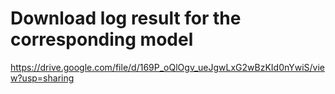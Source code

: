 # Download log result for the corresponding model
https://drive.google.com/file/d/169P_oQlOgv_ueJgwLxG2wBzKId0nYwiS/view?usp=sharing
